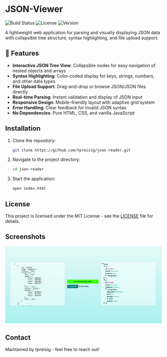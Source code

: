 # JSON-Viewer

![Build Status](https://img.shields.io/badge/build-passing-brightgreen)
![License](https://img.shields.io/badge/license-MIT-blue.svg)
![Version](https://img.shields.io/badge/version-1.0.0-orange)

A lightweight web application for parsing and visually displaying JSON data with collapsible tree structure, syntax highlighting, and file upload support.

## 🎯 Features

- **Interactive JSON Tree View**: Collapsible nodes for easy navigation of nested objects and arrays
- **Syntax Highlighting**: Color-coded display for keys, strings, numbers, and other data types
- **File Upload Support**: Drag-and-drop or browse JSON/JSON files directly
- **Real-time Parsing**: Instant validation and display of JSON input
- **Responsive Design**: Mobile-friendly layout with adaptive grid system
- **Error Handling**: Clear feedback for invalid JSON syntax
- **No Dependencies**: Pure HTML, CSS, and vanilla JavaScript

## Installation

1. Clone the repository:
   ```bash
   git clone https://github.com/tpreisig/json-reader.git
   ```
2. Navigate to the project directory:
   ```bash
   cd json-reader
   ```
3. Start the application:
   ```bash
   open index.html
   ```
   
## License
This project is licensed under the MIT License - see the [LICENSE](LICENSE) file for details.

## Screenshots
![Screenshot](screenshots/colrecog.png)

## Contact
Maintained by tpreisig - feel free to reach out!